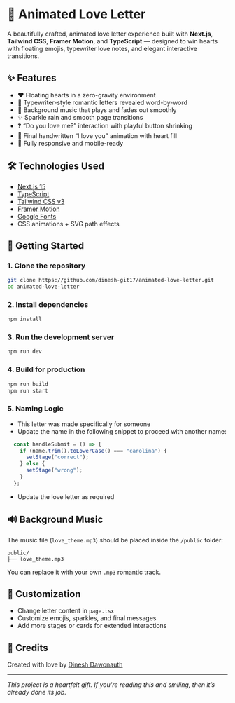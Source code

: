 # 💌 Animated Love Letter

A beautifully crafted, animated love letter experience built with **Next.js**, **Tailwind CSS**, **Framer Motion**, and **TypeScript** — designed to win hearts with floating emojis, typewriter love notes, and elegant interactive transitions.

## ✨ Features

- ❤️ Floating hearts in a zero-gravity environment
- 💬 Typewriter-style romantic letters revealed word-by-word
- 🎵 Background music that plays and fades out smoothly
- ✨ Sparkle rain and smooth page transitions
- ❓ “Do you love me?” interaction with playful button shrinking
- 💖 Final handwritten “I love you” animation with heart fill
- 📱 Fully responsive and mobile-ready

## 🛠️ Technologies Used

- [Next.js 15](https://nextjs.org/)
- [TypeScript](https://www.typescriptlang.org/)
- [Tailwind CSS v3](https://tailwindcss.com/)
- [Framer Motion](https://www.framer.com/motion/)
- [Google Fonts](https://fonts.google.com/)
- CSS animations + SVG path effects

## 🚀 Getting Started

### 1. Clone the repository

```bash
git clone https://github.com/dinesh-git17/animated-love-letter.git
cd animated-love-letter
```

### 2. Install dependencies

```bash
npm install
```

### 3. Run the development server

```bash
npm run dev
```

### 4. Build for production

```bash
npm run build
npm run start
```

### 5. Naming Logic
- This letter was made specifically for someone
- Update the name in the following snippet to proceed with another name:
```typescript
  const handleSubmit = () => {
    if (name.trim().toLowerCase() === "carolina") {
      setStage("correct");
    } else {
      setStage("wrong");
    }
  };
```

- Update the love letter as required

## 🔊 Background Music

The music file (`love_theme.mp3`) should be placed inside the `/public` folder:

```
public/
├── love_theme.mp3
```

You can replace it with your own `.mp3` romantic track.

## 🎨 Customization

- Change letter content in `page.tsx`
- Customize emojis, sparkles, and final messages
- Add more stages or cards for extended interactions

## 💖 Credits

Created with love by [Dinesh Dawonauth](https://github.com/dinesh-git17)

---

_This project is a heartfelt gift. If you're reading this and smiling, then it’s already done its job._
